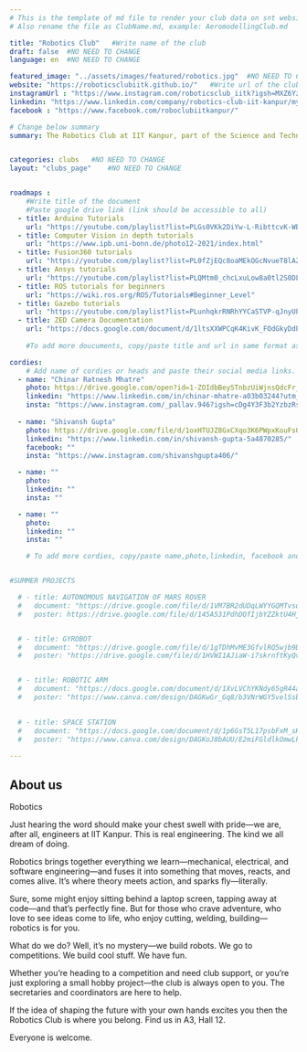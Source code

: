 ```yaml
---
# This is the template of md file to render your club data on snt website. The below example is of Aeromodelling Club, please modify the data according to your clunb.
# Also rename the file as ClubName.md, example: AeromodellingClub.md

title: "Robotics Club"   #Write name of the club
draft: false  #NO NEED TO CHANGE
language: en  #NO NEED TO CHANGE

featured_image: "../assets/images/featured/robotics.jpg"  #NO NEED TO CHANGE
website: "https://roboticsclubiitk.github.io/"   #Write url of the club
instagramUrl : "https://www.instagram.com/roboticsclub_iitk?igsh=MXZ6YzJ1aDNmM3Q1eA=="
linkedin: "https://www.linkedin.com/company/robotics-club-iit-kanpur/mycompany/"
facebook : "https://www.facebook.com/roboclubiitkanpur/"

# Change below summary
summary: The Robotics Club at IIT Kanpur, part of the Science and Technology Council, is a diverse group of students passionate about robotics. They work on projects that involve designing, building, and programming robots for academic research, competitions, and personal interest. The club covers various technical aspects of robotics, including mechanical design, electronics, and coding. They provide workshops, tutorials, and one-on-one mentorship, offering access to tools, components, and a workspace. Whether you're a beginner or experienced, the club supports your journey into the technical world of robotics, helping you create robots like R2D2, Transformers, or WALL-E.


categories: clubs   #NO NEED TO CHANGE
layout: "clubs_page"    #NO NEED TO CHANGE


roadmaps :
    #Write title of the document
    #Paste google drive link (link should be accessible to all)
  - title: Arduino Tutorials
    url: "https://youtube.com/playlist?list=PLGs0VKk2DiYw-L-RibttcvK-WBZm8WLEP&si=-CZ4nTJGHL1FQZah"
  - title: Computer Vision in depth tutorials
    url: "https://www.ipb.uni-bonn.de/photo12-2021/index.html"
  - title: Fusion360 tutorials
    url: "https://youtube.com/playlist?list=PL0fZjEQc8oaMEkOGcNvueT8lAZvcoKuie&si=2o-hclchf4CkF7a-"
  - title: Ansys tutorials
    url: "https://youtube.com/playlist?list=PLQMtm0_chcLxuLow8a0tl2S0DLGh5q1oP&si=xNc44SAPCMR0jCZl"
  - title: ROS tutorials for beginners
    url: "https://wiki.ros.org/ROS/Tutorials#Beginner_Level"
  - title: Gazebo tutorials
    url: "https://youtube.com/playlist?list=PLunhqkrRNRhYYCaSTVP-qJnyUPkTxJnBt&si=uHv4wzjOjNhTggn7"
  - title: ZED Camera Documentation
    url: "https://docs.google.com/document/d/1ltsXXWPCqK4KivK_FOdGkyDdPGizvzpGdM3TvfXbEbY/edit?usp=sharing"
 
    #To add more doucuments, copy/paste title and url in same format as above.

cordies:
    # Add name of cordies or heads and paste their social media links.
  - name: "Chinar Ratnesh Mhatre"
    photo: https://drive.google.com/open?id=1-ZOIdbBeySTnbzUiWjnsQdcFr_3ixNd8
    linkedin: "https://www.linkedin.com/in/chinar-mhatre-a03b03244?utm_source=share&utm_campaign=share_via&utm_content=profile&utm_medium=android_app"
    insta: "https://www.instagram.com/_pallav.946?igsh=cDg4Y3F3b2YzbzRs"
    
  - name: "Shivansh Gupta"
    photo: https://drive.google.com/file/d/1oxHTUJZ8GxCXqo3K6PWpxKouFsOtCShH/view?usp=sharing
    linkedin: "https://www.linkedin.com/in/shivansh-gupta-5a4870285/"
    facebook: ""
    insta: "https://www.instagram.com/shivanshgupta406/"

  - name: ""
    photo: 
    linkedin: ""
    insta: ""

  - name: ""
    photo: 
    linkedin: ""
    insta: ""

    # To add more cordies, copy/paste name,photo,linkedin, facebook and insta in same format as above.


#SUMMER PROJECTS

  # - title: AUTONOMOUS NAVIGATION OF MARS ROVER
  #   document: "https://drive.google.com/file/d/1VM7BR2dUDqLWYYGQMTvsqam3UaQ6X5WC/view?usp=sharing"
  #   poster: https://drive.google.com/file/d/145A531PdhDQfIjbYZZktU4HjHnaevW-X/view?usp=sharing 


  # - title: GYROBOT
  #   document: "https://drive.google.com/file/d/1gTDhMvME3GfvlRQ5wjb9DC9e_PhoehI-/view?usp=sharing" 
  #   poster: "https://drive.google.com/file/d/1HVWI1AJiaW-i7skrnftKyQvqO8A2FY5h/view?usp=sharing"


  # - title: ROBOTIC ARM
  #   document: "https://docs.google.com/document/d/1XvLVChYKNdy65gR44aHkr_9f-7MKfu8vbDSo35SZKZM/edit?usp=sharing"
  #   poster: "https://www.canva.com/design/DAGKwGr_Gq8/b3VNrWGY5velSsb_8B-MwA/edit?utm_content=DAGKwGr_Gq8&utm_campaign=designshare&utm_medium=link2&utm_source=sharebutton"

  
  # - title: SPACE STATION
  #   document: "https://docs.google.com/document/d/1p6GsT5L17psbFxM_sK7J_0LnnAgtIvb-TAKlWKWZ6kg/edit#heading=h.hffsia6vdtj5"
  #   poster: "https://www.canva.com/design/DAGKoJ8bAUU/E2miFGldlkOmwLkrKkhd7Q/edit?utm_content=DAGKoJ8bAUU&utm_campaign=designshare&utm_medium=link2&utm_source=sharebutton"
    
---
```


<!-- Write about us section -->
## About us
Robotics

Just hearing the word should make your chest swell with pride—we are, after all, engineers at IIT Kanpur. This is real engineering. The kind we all dream of doing.

Robotics brings together everything we learn—mechanical, electrical, and software engineering—and fuses it into something that moves, reacts, and comes alive. It’s where theory meets action, and sparks fly—literally.

Sure, some might enjoy sitting behind a laptop screen, tapping away at code—and that’s perfectly fine. But for those who crave adventure, who love to see ideas come to life, who enjoy cutting, welding, building—robotics is for you.

What do we do? Well, it’s no mystery—we build robots.
We go to competitions. We build cool stuff. We have fun.

Whether you’re heading to a competition and need club support, or you’re just exploring a small hobby project—the club is always open to you. The secretaries and coordinators are here to help.

If the idea of shaping the future with your own hands excites you then the Robotics Club is where you belong. Find us in A3, Hall 12.

Everyone is welcome.